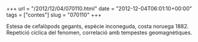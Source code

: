 +++
url = "/2012/12/04/070110.html"
date = "2012-12-04T06:01:10+00:00"
tags = ["contes"]
slug = "070110"
+++

Estesa de cefalòpods gegants, espècie inconeguda, costa noruega 1882. Repetició cíclica del fenomen, correlació amb tempestes geomagnètiques.


